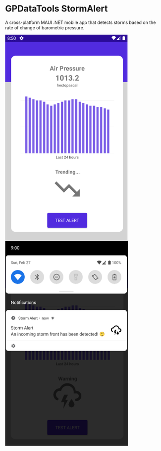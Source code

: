 # GPDataTools StormAlert
 
A cross-platform MAUI .NET mobile app that detects storms based on the rate of change of barometric pressure.
 
<img src="./AppMainPage.png" height="660"> <img src="./AppAlert.png" height="660">
<!--
![plot](./AppMainPage.png)
![plot](./AppAlert.png)
-->
